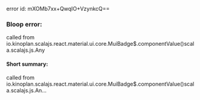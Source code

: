 error id: mXOMb7xx+QwqIO+VzynkcQ==
### Bloop error:

called from io.kinoplan.scalajs.react.material.ui.core.MuiBadge$.componentValue()scala.scalajs.js.Any
#### Short summary: 

called from io.kinoplan.scalajs.react.material.ui.core.MuiBadge$.componentValue()scala.scalajs.js.An...
